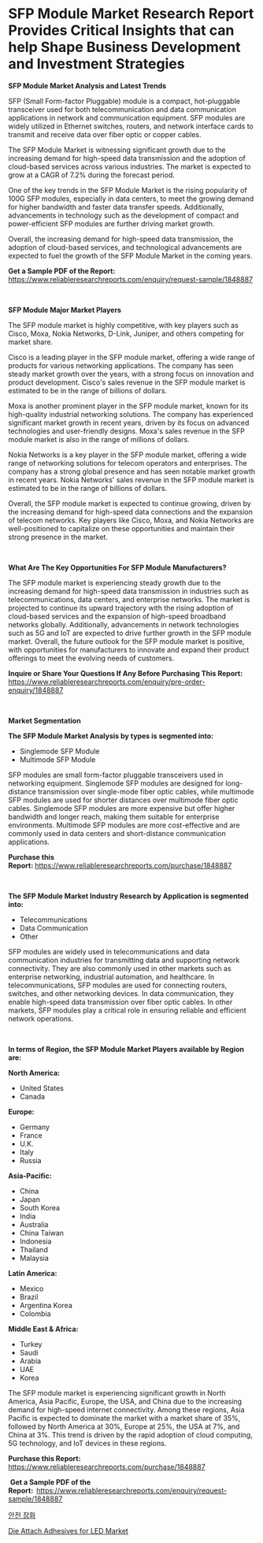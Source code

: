 <p><h1>SFP Module Market Research Report Provides Critical Insights that can help Shape Business Development and Investment Strategies</h1></p><p><strong>SFP Module Market Analysis and Latest Trends</strong></p>
<p><p>SFP (Small Form-factor Pluggable) module is a compact, hot-pluggable transceiver used for both telecommunication and data communication applications in network and communication equipment. SFP modules are widely utilized in Ethernet switches, routers, and network interface cards to transmit and receive data over fiber optic or copper cables.</p><p>The SFP Module Market is witnessing significant growth due to the increasing demand for high-speed data transmission and the adoption of cloud-based services across various industries. The market is expected to grow at a CAGR of 7.2% during the forecast period.</p><p>One of the key trends in the SFP Module Market is the rising popularity of 100G SFP modules, especially in data centers, to meet the growing demand for higher bandwidth and faster data transfer speeds. Additionally, advancements in technology such as the development of compact and power-efficient SFP modules are further driving market growth.</p><p>Overall, the increasing demand for high-speed data transmission, the adoption of cloud-based services, and technological advancements are expected to fuel the growth of the SFP Module Market in the coming years.</p></p>
<p><strong>Get a Sample PDF of the Report:&nbsp;</strong> <a href="https://www.reliableresearchreports.com/enquiry/request-sample/1848887">https://www.reliableresearchreports.com/enquiry/request-sample/1848887</a></p>
<p>&nbsp;</p>
<p><strong>SFP Module Major Market Players</strong></p>
<p><p>The SFP module market is highly competitive, with key players such as Cisco, Moxa, Nokia Networks, D-Link, Juniper, and others competing for market share. </p><p>Cisco is a leading player in the SFP module market, offering a wide range of products for various networking applications. The company has seen steady market growth over the years, with a strong focus on innovation and product development. Cisco's sales revenue in the SFP module market is estimated to be in the range of billions of dollars.</p><p>Moxa is another prominent player in the SFP module market, known for its high-quality industrial networking solutions. The company has experienced significant market growth in recent years, driven by its focus on advanced technologies and user-friendly designs. Moxa's sales revenue in the SFP module market is also in the range of millions of dollars.</p><p>Nokia Networks is a key player in the SFP module market, offering a wide range of networking solutions for telecom operators and enterprises. The company has a strong global presence and has seen notable market growth in recent years. Nokia Networks' sales revenue in the SFP module market is estimated to be in the range of billions of dollars.</p><p>Overall, the SFP module market is expected to continue growing, driven by the increasing demand for high-speed data connections and the expansion of telecom networks. Key players like Cisco, Moxa, and Nokia Networks are well-positioned to capitalize on these opportunities and maintain their strong presence in the market.</p></p>
<p>&nbsp;</p>
<p><strong>What Are The Key Opportunities For SFP Module Manufacturers?</strong></p>
<p><p>The SFP module market is experiencing steady growth due to the increasing demand for high-speed data transmission in industries such as telecommunications, data centers, and enterprise networks. The market is projected to continue its upward trajectory with the rising adoption of cloud-based services and the expansion of high-speed broadband networks globally. Additionally, advancements in network technologies such as 5G and IoT are expected to drive further growth in the SFP module market. Overall, the future outlook for the SFP module market is positive, with opportunities for manufacturers to innovate and expand their product offerings to meet the evolving needs of customers.</p></p>
<p><strong>Inquire or Share Your Questions If Any Before Purchasing This Report:</strong> <a href="https://www.reliableresearchreports.com/enquiry/pre-order-enquiry/1848887">https://www.reliableresearchreports.com/enquiry/pre-order-enquiry/1848887</a></p>
<p>&nbsp;</p>
<p><strong>Market Segmentation</strong></p>
<p><strong>The SFP Module Market Analysis by types is segmented into:</strong></p>
<p><ul><li>Singlemode SFP Module</li><li>Multimode SFP Module</li></ul></p>
<p><p>SFP modules are small form-factor pluggable transceivers used in networking equipment. Singlemode SFP modules are designed for long-distance transmission over single-mode fiber optic cables, while multimode SFP modules are used for shorter distances over multimode fiber optic cables. Singlemode SFP modules are more expensive but offer higher bandwidth and longer reach, making them suitable for enterprise environments. Multimode SFP modules are more cost-effective and are commonly used in data centers and short-distance communication applications.</p></p>
<p><strong>Purchase this Report:&nbsp;</strong><a href="https://www.reliableresearchreports.com/purchase/1848887">https://www.reliableresearchreports.com/purchase/1848887</a></p>
<p>&nbsp;</p>
<p><strong>The SFP Module Market Industry Research by Application is segmented into:</strong></p>
<p><ul><li>Telecommunications</li><li>Data Communication</li><li>Other</li></ul></p>
<p><p>SFP modules are widely used in telecommunications and data communication industries for transmitting data and supporting network connectivity. They are also commonly used in other markets such as enterprise networking, industrial automation, and healthcare. In telecommunications, SFP modules are used for connecting routers, switches, and other networking devices. In data communication, they enable high-speed data transmission over fiber optic cables. In other markets, SFP modules play a critical role in ensuring reliable and efficient network operations.</p></p>
<p>&nbsp;</p>
<p><strong>In terms of Region, the SFP Module Market Players available by Region are:</strong></p>
<p>
    <p> <strong> North America: </strong>
        <ul>
            <li>United States</li>
            <li>Canada</li>
        </ul>
        </p> 
    <p> <strong> Europe: </strong>
        <ul>
            <li>Germany</li>
            <li>France</li>
            <li>U.K.</li>
            <li>Italy</li>
            <li>Russia</li>
        </ul>
        </p> 
    <p> <strong> Asia-Pacific: </strong>
        <ul>
            <li>China</li>
            <li>Japan</li>
            <li>South Korea</li>
            <li>India</li>
            <li>Australia</li>
            <li>China Taiwan</li>
            <li>Indonesia</li>
            <li>Thailand</li>
            <li>Malaysia</li>
        </ul>
        </p> 
    <p> <strong> Latin America: </strong>
        <ul>
            <li>Mexico</li>
            <li>Brazil</li>
            <li>Argentina Korea</li>
            <li>Colombia</li>
        </ul>
        </p> 
    <p> <strong> Middle East & Africa: </strong>
        <ul>
            <li>Turkey</li>
            <li>Saudi</li>
            <li>Arabia</li>
            <li>UAE</li>
            <li>Korea</li>
        </ul>
    </p>
    </p>
<p><p>The SFP module market is experiencing significant growth in North America, Asia Pacific, Europe, the USA, and China due to the increasing demand for high-speed internet connectivity. Among these regions, Asia Pacific is expected to dominate the market with a market share of 35%, followed by North America at 30%, Europe at 25%, the USA at 7%, and China at 3%. This trend is driven by the rapid adoption of cloud computing, 5G technology, and IoT devices in these regions.</p></p>
<p><strong>Purchase this Report: </strong><a href="https://www.reliableresearchreports.com/purchase/1848887">https://www.reliableresearchreports.com/purchase/1848887</a></p>
<p>&nbsp;<strong>Get a Sample PDF of the Report:&nbsp;&nbsp;</strong><a href="https://www.reliableresearchreports.com/enquiry/request-sample/1848887">https://www.reliableresearchreports.com/enquiry/request-sample/1848887</a></p>
<p><strong></strong></p>
<p><p><a href="https://medium.com/@earnesteidenreichja/%EC%95%88%EC%A0%84-%EB%B6%80%EC%B8%A0-%EC%8B%9C%EC%9E%A5-%EC%9C%A0%ED%98%95-%EC%9D%91%EC%9A%A9-%EB%B0%8F-%EC%A7%80%EB%A6%AC%EB%B3%84-%EC%A2%85%ED%95%A9-%ED%8F%89%EA%B0%80-1c1e2955cd71">안전 장화</a></p><p><a href="https://medium.com/@frank.blake.turner089557/decoding-die-attach-adhesives-for-led-market-metrics-market-share-trends-and-growth-patterns-a5e6baa9ccd1">Die Attach Adhesives for LED Market</a></p></p>